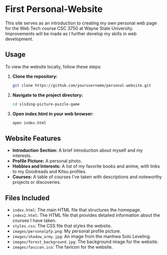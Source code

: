# First Personal-Website

This site serves as an introduction to creating my own personal web page for the Web Tech course CSC 3750 at Wayne State University. Improvements will be made as I further develop my skills in web development.

## Usage
To view the website locally, follow these steps:

1. **Clone the repository:**
   ```bash
   git clone https://github.com/yourusername/personal-website.git
2. **Navigate to the project directory:**
   ```bash
   cd sliding-picture-puzzle-game
3. **Open index.html in your web browser:**
   ```bash
   open index.html

## Website Features
- **Introduction Section:** A brief introduction about myself and my interests.
- **Profile Picture:** A personal photo.
- **Hobbies and Interests:** A list of my favorite books and anime, with links to my Goodreads and Kitsu profiles.
- **Courses:** A table of courses I've taken with descriptions and noteworthy projects or discoveries.

## Files Included
- `index.html`: The main HTML file that structures the homepage.
- `index2.html`: The HTML file that provides detailed information about the courses I have taken.
- `styles.css`: The CSS file that styles the website.
- `images/personalpfp.png`: My personal profile picture.
- `images/shadow_army.jpg`: An image from the manhwa Solo Leveling.
- `images/forest_background.jpg`: The background image for the website.
- `images/favicon.ico`: The favicon for the website.
